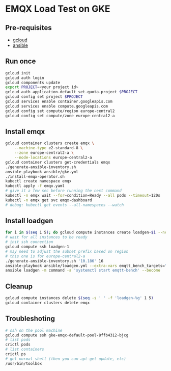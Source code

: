 # EMQX Load Test on GKE

## Pre-requisites

- [gcloud](https://cloud.google.com/sdk/docs/install)
- [ansible](https://docs.ansible.com/ansible/latest/installation_guide/intro_installation.html#installing-and-upgrading-ansible-with-pip)

## Run once

```bash
gcloud init
gcloud auth login
gcloud components update
export PROJECT=<your project id>
gcloud auth application-default set-quota-project $PROJECT
gcloud config set project $PROJECT
gcloud services enable container.googleapis.com
gcloud services enable compute.googleapis.com
gcloud config set compute/region europe-central2
gcloud config set compute/zone europe-central2-a
```

## Install emqx

```bash
gcloud container clusters create emqx \
    --machine-type e2-standard-8 \
    --zone europe-central2-a \
    --node-locations europe-central2-a
gcloud container clusters get-credentials emqx
./generate-ansible-inventory.sh
ansible-playbook ansible/gke.yml
./install-emqx-operator.sh
kubectl create namespace emqx
kubectl apply -f emqx.yaml
# give it a few sec before running the next command
kubectl -n emqx wait --for=condition=Ready --all pods --timeout=120s
kubectl -n emqx get svc emqx-dashboard
# debug: kubectl get events --all-namespaces --watch
```

## Install loadgen

```bash
for i in $(seq 1 5); do gcloud compute instances create loadgen-$i --network-interface "subnet=default,aliases=10.186.$((i+1)).0/28" --image-project=ubuntu-os-cloud --image-family=ubuntu-2204-lts --machine-type=e2-standard-4 &; done
# wait for all instances to be ready
# init ssh connection
gcloud compute ssh loadgen-1
# may need to adjust the subnet prefix based on region
# this one is for europe-central2-a
./generate-ansible-inventory.sh '10.186' 16
ansible-playbook ansible/loadgen.yml --extra-vars emqtt_bench_targets="$(kubectl -n emqx get endpoints/emqx-listeners -o json | jq '.subsets[].addresses | map(.ip) | join(",")' -r)"
ansible loadgen -m command -a 'systemctl start emqtt-bench' --become
```

## Cleanup

```bash
gcloud compute instances delete $(seq -s ' ' -f 'loadgen-%g' 1 5)
gcloud container clusters delete emqx
```

## Troubleshoting

```bash
# ssh on the pool machine
gcloud compute ssh gke-emqx-default-pool-8ffb4312-bjcg
# list pods
crictl pods
# list containers
crictl ps
# get normal shell (then you can apt-get update, etc)
/usr/bin/toolbox
```

